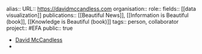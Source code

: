 alias::
URL:: https://davidmccandless.com
organisation::
role::
fields:: [[data visualization]] 
publications:: [[Beautiful News]], [[Information is Beautiful (book]], [[Knowledge is Beautiful (book)]] 
tags:: person, collaborator
project:: #EFA 
public:: true

- [David McCandless](https://davidmccandless.com/)
-